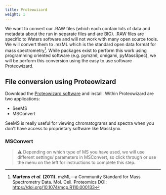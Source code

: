 ```yaml
---
title: Proteowizard
weight: 1
---
```


We want to convert our .RAW files (which each contain lots of data and metadata about the run in separate files and are BIG). .RAW files are specific to Waters software and will not work with many open source tools. We will convert them to .mzML which is the standard open data format for mass spectrometry[^1]. 
While packages exist to perform this work using programming oriented software (e.g. pymzml, omigami, pyMassSpec), we will be perform this conversion using the easy to use software Proteowizard.

## File conversion using Proteowizard

Download the [Proteowizard software](https://proteowizard.sourceforge.io/) and install. Within Proteowizard are two applications:

- SeeMS
- MSConvert

SeeMS is really useful for viewing chromatograms and spectra when you don't have access to proprietary software like MassLynx.

### MSConvert

> :warning: Depending on which type of MS you have used, we will use different settings/ parameters in MSConvert, so click through or use the menu on the left for instructions to complete this step.

[^1]:**Martens *et al.* (2011).** mzML—a Community Standard for Mass Spectrometry Data. Mol. Cell. Proteomics DOI: https://doi.org/10.1074/mcp.R110.000133 
